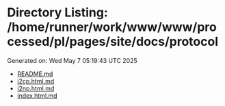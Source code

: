 # Directory Listing: /home/runner/work/www/www/processed/pl/pages/site/docs/protocol
Generated on: Wed May  7 05:19:43 UTC 2025

- [README.md](README.md)
- [i2cp.html.md](i2cp.html.md)
- [i2np.html.md](i2np.html.md)
- [index.html.md](index.html.md)
